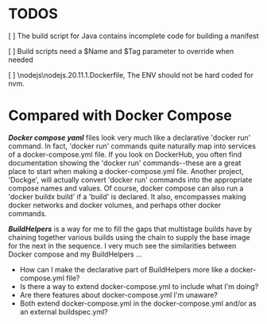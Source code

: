 # TODOS

[ ] The build script for Java contains incomplete code for building a manifest

[ ] Build scripts need a $Name and $Tag parameter to override when needed

[ ] \nodejs\nodejs.20.11.1.Dockerfile, The ENV should not be hard coded for nvm.

# Compared with Docker Compose

_**Docker compose yaml**_ files look very much like a declarative 'docker run'
command. In fact, 'docker run' commands quite naturally map into services of a
docker-compose.yml file. If you look on DockerHub, you often find documentation
showing the 'docker run' commands--these are a great place to start when making
a docker-compose.yml file. Another project, 'Dockge', will actually convert
'docker run' commands into the appropriate compose names and values. Of course,
docker compose can also run a 'docker buildx build' if a 'build' is declared. It
also, encompasses making docker networks and docker volumes, and perhaps other
docker commands.

_**BuildHelpers**_ is a way for me to fill the gaps that multistage builds have
by chaining together various builds using the chain to supply the base image for
the next in the sequence. I very much see the similarities between Docker
compose and my BuildHelpers ...

- How can I make the declarative part of BuildHelpers more like a
  docker-compose.yml file?
- Is there a way to extend docker-compose.yml to include what I'm doing?
- Are there features about docker-compose.yml I'm unaware?
- Both extend docker-compose.yml in the docker-compose.yml and/or as an external
  buildspec.yml?
